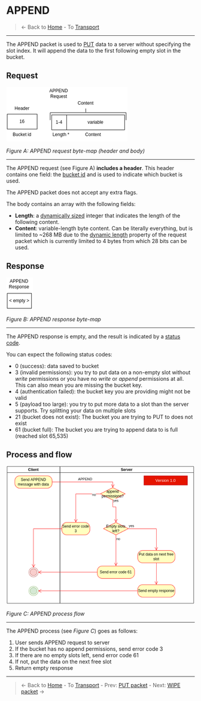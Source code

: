 # APPEND
> &larr; Back to [Home](../index.md) - To [Transport](./index.md)

---
The APPEND packet is used to [PUT](./put.md) data to a server without specifying the slot index. It will append the data to the first following empty slot in the bucket.

## Request

![Append request bytemap](../img/transport-append-req.drawio.png)

_Figure A: APPEND request byte-map (header and body)_

---
The APPEND request (see Figure A) **includes a header**. This header contains one field: the [bucket id](./create.md#bucket-id) and is used to indicate which bucket is used.

The APPEND packet does not accept any extra flags.

The body contains an array with the following fields:
- **Length**: a [dynamically sized](./index.md#dynamically-sized-length) integer that indicates the length of the following content.
- **Content**: variable-length byte content. Can be literally everything, but is limited to ~268 MB due to the [dynamic length](./index.md#dynamically-sized-length) property of the request packet which is currently limited to 4 bytes from which 28 bits can be used.

## Response

![Append response bytemap](../img/transport-append-res.drawio.png)

_Figure B: APPEND response byte-map_

---
The APPEND response is empty, and the result is indicated by a [status code](./index.md#response-codes).

You can expect the following status codes:
- 0 (success): data saved to bucket
- 3 (invalid permissions): you try to put data on a non-empty slot without _write_ permissions or you have no _write_ or _append_ permissions at all. This can also mean you are missing the bucket key.
- 4 (authentication failed): the bucket key you are providing might not be valid
- 5 (payload too large): you try to put more data to a slot than the server supports. Try splitting your data on multiple slots
- 21 (bucket does not exist): The bucket you are trying to PUT to does not exist
- 61 (bucket full): The bucket you are trying to append data to is full (reached slot 65,535)

## Process and flow

![Append process](../img/transport-append.drawio.png)

_Figure C: APPEND process flow_

---
The APPEND process (see _Figure C_) goes as follows:

1. User sends APPEND request to server
2. If the bucket has no append permissions, send error code 3
3. If there are no empty slots left, send error code 61
4. If not, put the data on the next free slot
5. Return empty response

---
> &larr; Back to [Home](../index.md) - To [Transport](./index.md) - Prev: [PUT packet](./put.md) - Next: [WIPE packet](./wipe.md) &rarr;